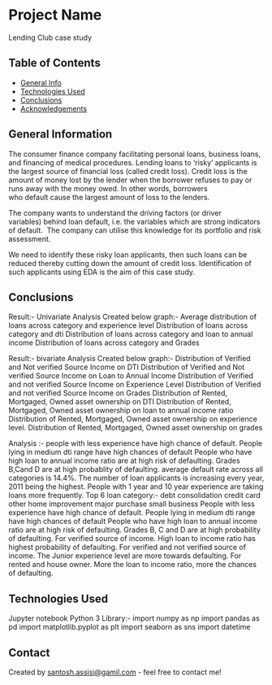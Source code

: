 # Project Name
Lending Club case study


## Table of Contents
* [General Info](#general-information)
* [Technologies Used](#technologies-used)
* [Conclusions](#conclusions)
* [Acknowledgements](#acknowledgements)

<!-- You can include any other section that is pertinent to your problem -->

## General Information
The consumer finance company facilitating personal loans, business loans, and financing of medical procedures. Lending loans to ‘risky’ applicants is the largest source of financial loss (called credit loss). Credit loss is the amount of money lost by the lender when the borrower refuses to pay or runs away with the money owed. In other words, borrowers who default cause the largest amount of loss to the lenders.

The company wants to understand the driving factors (or driver variables) behind loan default, i.e. the variables which are strong indicators of default.  The company can utilise this knowledge for its portfolio and risk assessment. 

We need to identify these risky loan applicants, then such loans can be reduced thereby cutting down the amount of credit loss. Identification of such applicants using EDA is the aim of this case study.


<!-- You don't have to answer all the questions - just the ones relevant to your project. -->

## Conclusions
Result:- Univariate Analysis
Created below graph:-
	Average distribution of loans across category and experience level
	Distribution of loans across category and dti
	Distribution of loans across category and loan to annual income
	Distribution of loans across category and Grades

Result:- bivariate Analysis
Created below graph:-
	Distribution of Verified and Not verified Source Income on DTI
	Distribution of Verified and Not verified Source Income on Loan to Annual Income
	Distribution of Verified and not verified Source Income on Experience Level
	Distribution of Verified and not verified Source Income on Grades
	Distribution of Rented, Mortgaged, Owned   asset ownership on DTI
	Distribution of Rented, Mortgaged, Owned   asset ownership on loan to annual income ratio
	Distribution of Rented, Mortgaged, Owned   asset ownership on experience level.
	Distribution of Rented, Mortgaged, Owned   asset ownership on grades


Analysis :-
    people with less experience have high chance of default.
    People lying in medium dti range have high chances of default
    People who have high loan to annual income ratio are at high risk of defaulting.
    Grades B,Cand D are at high probablity of defaulting.
    average default rate across all categories is 14.4%.
    The number of loan applicants is increasing every year, 2011 being the highest. 
    People with 1 year and 10 year experience are taking loans more frequently. 
    Top 6 loan category:- debt consolidation credit card other home improvement major purchase small business
    People with less experience have high chance of default.
    People lying in medium dti range have high chances of default
    People who have high loan to annual income ratio are at high risk of defaulting.
    Grades B, C and D are at high probability of defaulting.
    For verified source of income. High loan to income ratio has highest probability of defaulting.
    For verified and not verified source of income. The Junior experience level are more towards defaulting.
    For rented and house owner. More the loan to income ratio, more the chances of defaulting.

  



<!-- You don't have to answer all the questions - just the ones relevant to your project. -->


## Technologies Used
Jupyter notebook
Python 3
Library:-
import numpy as np
import pandas as pd
import matplotlib.pyplot as plt
import seaborn as sns
import datetime

<!-- As the libraries versions keep on changing, it is recommended to mention the version of library used in this project -->



## Contact
Created by santosh.assisi@gamil.com - feel free to contact me!


<!-- Optional -->
<!-- ## License -->
<!-- This project is open source and available under the [... License](). -->

<!-- You don't have to include all sections - just the one's relevant to your project -->
